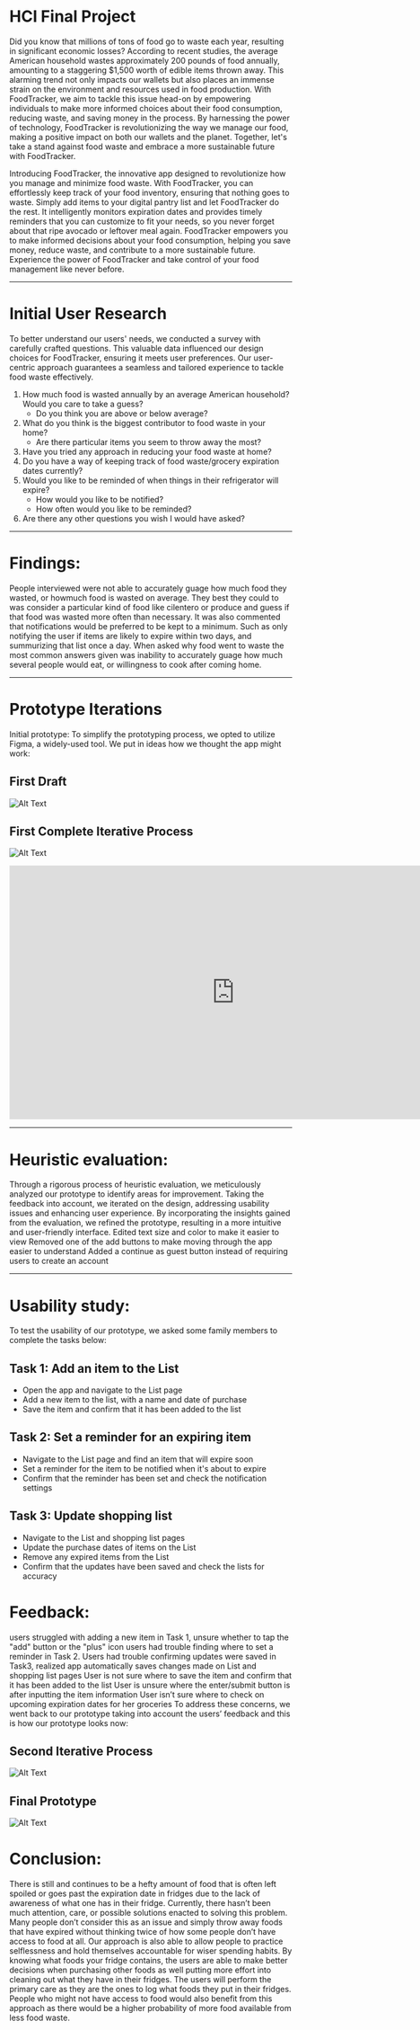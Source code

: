 # HCI Final Project

Did you know that millions of tons of food go to waste each year, resulting in significant economic losses? According to recent studies, the average American household wastes approximately 200 pounds of food annually, amounting to a staggering $1,500 worth of edible items thrown away. This alarming trend not only impacts our wallets but also places an immense strain on the environment and resources used in food production. With FoodTracker, we aim to tackle this issue head-on by empowering individuals to make more informed choices about their food consumption, reducing waste, and saving money in the process. By harnessing the power of technology, FoodTracker is revolutionizing the way we manage our food, making a positive impact on both our wallets and the planet. Together, let's take a stand against food waste and embrace a more sustainable future with FoodTracker.

Introducing FoodTracker, the innovative app designed to revolutionize how you manage and minimize food waste. With FoodTracker, you can effortlessly keep track of your food inventory, ensuring that nothing goes to waste. Simply add items to your digital pantry list and let FoodTracker do the rest. It intelligently monitors expiration dates and provides timely reminders that you can customize to fit your needs, so you never forget about that ripe avocado or leftover meal again. FoodTracker empowers you to make informed decisions about your food consumption, helping you save money, reduce waste, and contribute to a more sustainable future. Experience the power of FoodTracker and take control of your food management like never before.

---

# Initial User Research

To better understand our users' needs, we conducted a survey with carefully crafted questions. This valuable data influenced our design choices for FoodTracker, ensuring it meets user preferences. Our user-centric approach guarantees a seamless and tailored experience to tackle food waste effectively.

1. How much food is wasted annually by an average American household? Would you care to take a guess?
   - Do you think you are above or below average?
2. What do you think is the biggest contributor to food waste in your home?
   - Are there particular items you seem to throw away the most?
3. Have you tried any approach in reducing your food waste at home?
4. Do you have a way of keeping track of food waste/grocery expiration dates currently?
5. Would you like to be reminded of when things in their refrigerator will expire?
   - How would you like to be notified?
   - How often would you like to be reminded?
6. Are there any other questions you wish I would have asked?

---

# Findings:

People interviewed were not able to accurately guage how much food they wasted, or howmuch food is wasted on average.
They best they could to was consider a particular kind of food like cilentero or produce and guess if that food was wasted more often than necessary. It was also commented that notifications would be preferred to be kept to a minimum. Such as only notifying the user if items are likely to expire within two days, and summurizing that list once a day.  When asked why food went to waste the most common answers given was inability to accurately guage how much several people would eat, or willingness to cook after coming home.

---

# Prototype Iterations

Initial prototype: To simplify the prototyping process, we opted to utilize Figma, a widely-used tool. We put in ideas how we thought the app might work:

## First Draft
![Alt Text](/images/first_step_design.JPG)

## First Complete Iterative Process
![Alt Text](/images/Initial_Design.png)

<iframe style="border: 1px solid rgba(0, 0, 0, 0.1);" width="800" height="450" src="https://www.figma.com/embed?embed_host=share&url=https%3A%2F%2Fwww.figma.com%2Fproto%2FVaGDWg0rDMiSDAAKsmHUPw%2FWireframes%3Ftype%3Ddesign%26node-id%3D28-3520%26scaling%3Dscale-down%26page-id%3D0%253A1%26starting-point-node-id%3D28%253A3520" allowfullscreen></iframe>

---

# Heuristic evaluation:

Through a rigorous process of heuristic evaluation, we meticulously analyzed our prototype to identify areas for improvement. Taking the feedback into account, we iterated on the design, addressing usability issues and enhancing user experience. By incorporating the insights gained from the evaluation, we refined the prototype, resulting in a more intuitive and user-friendly interface.
Edited text size and color to make it easier to view
Removed one of the add buttons to make moving through the app easier to understand
Added a continue as guest button instead of requiring users to create an account

---

# Usability study:

To test the usability of our prototype, we asked some family members to complete the tasks below:

## Task 1: Add an item to the List
- Open the app and navigate to the List page
- Add a new item to the list, with a name and date of purchase
- Save the item and confirm that it has been added to the list

## Task 2: Set a reminder for an expiring item
- Navigate to the List page and find an item that will expire soon
- Set a reminder for the item to be notified when it's about to expire
- Confirm that the reminder has been set and check the notification settings

## Task 3: Update shopping list
- Navigate to the List and shopping list pages
- Update the purchase dates of items on the List
- Remove any expired items from the List
- Confirm that the updates have been saved and check the lists for accuracy


# Feedback:
users struggled with adding a new item in Task 1, unsure whether to tap the "add" button or the "plus" icon
users had trouble finding where to set a reminder in Task 2.
Users had trouble confirming updates were saved in Task3, realized app automatically saves changes made on List and shopping list pages
User is not sure where to save the item and confirm that it has been added to the list
User is unsure where the enter/submit button is after inputting the item information
User isn’t sure where to check on upcoming expiration dates for her groceries
To address these concerns, we went back to our prototype taking into account the users’ feedback and this is how our prototype looks now:

## Second Iterative Process
![Alt Text](/images/mid_fidelity.png)

## Final Prototype
![Alt Text](/images/high_fidelity.png)

# Conclusion:

There is still and continues to be a hefty amount of food that is often left spoiled or goes
past the expiration date in fridges due to the lack of awareness of what one has in their fridge.
Currently, there hasn’t been much attention, care, or possible solutions enacted to solving this
problem. Many people don’t consider this as an issue and simply throw away foods that have
expired without thinking twice of how some people don’t have access to food at all. Our
approach is also able to allow people to practice selflessness and hold themselves accountable
for wiser spending habits. By knowing what foods your fridge contains, the users are able to
make better decisions when purchasing other foods as well putting more effort into cleaning
out what they have in their fridges. The users will perform the primary care as they are the ones
to log what foods they put in their fridges. People who might not have access to food would
also benefit from this approach as there would be a higher probability of more food available
from less food waste.


